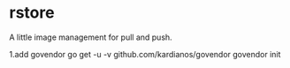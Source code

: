 # rstore

A little image management for pull and push.

1.add govendor
go get -u -v github.com/kardianos/govendor
govendor init
